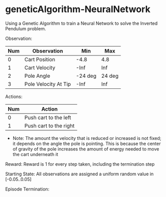 # geneticAlgorithm-NeuralNetwork
Using a Genetic Algorithm to train a Neural Network to solve the Inverted Pendulum problem.

Observation:

| Num | Observation          | Min     | Max    |
|-----|----------------------|---------|--------|
| 0   | Cart Position        | -4.8    | 4.8    |
| 1   | Cart Velocity        | -Inf    | Inf    |
| 2   | Pole Angle           | -24 deg | 24 deg |
| 3   | Pole Velocity At Tip | -Inf    | Inf    |

Actions:

| Num | Action                 |
|-----|------------------------|
| 0   | Push cart to the left  |
| 1   | Push cart to the right |

 * Note: The amount the velocity that is reduced or increased is not fixed; it depends on the angle the pole is pointing. This is because the center of gravity of the pole increases the amount of energy needed to move the cart underneath it

Reward:
    Reward is 1 for every step taken, including the termination step

Starting State:
    All observations are assigned a uniform random value in [-0.05..0.05]

Episode Termination:

